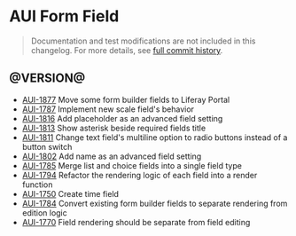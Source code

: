 # AUI Form Field

> Documentation and test modifications are not included in this changelog. For more details, see [full commit history](https://github.com/liferay/alloy-ui/commits/master/src/aui-form-field).

## @VERSION@

* [AUI-1877](https://issues.liferay.com/browse/AUI-1877) Move some form builder fields to Liferay Portal
* [AUI-1787](https://issues.liferay.com/browse/AUI-1787) Implement new scale field's behavior
* [AUI-1816](https://issues.liferay.com/browse/AUI-1816) Add placeholder as an advanced field setting
* [AUI-1813](https://issues.liferay.com/browse/AUI-1813) Show asterisk beside required fields title
* [AUI-1811](https://issues.liferay.com/browse/AUI-1811) Change text field's multiline option to radio buttons instead of a button switch
* [AUI-1802](https://issues.liferay.com/browse/AUI-1802) Add name as an advanced field setting
* [AUI-1785](https://issues.liferay.com/browse/AUI-1785) Merge list and choice fields into a single field type
* [AUI-1794](https://issues.liferay.com/browse/AUI-1794) Refactor the rendering logic of each field into a render function
* [AUI-1750](https://issues.liferay.com/browse/AUI-1750) Create time field
* [AUI-1784](https://issues.liferay.com/browse/AUI-1784) Convert existing form builder fields to separate rendering from edition logic
* [AUI-1770](https://issues.liferay.com/browse/AUI-1770) Field rendering should be separate from field editing
